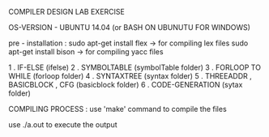 COMPILER DESIGN LAB EXERCISE

OS-VERSION - UBUNTU 14.04 (or BASH ON UBUNUTU FOR WINDOWS)

pre - installation : 
		   sudo apt-get install flex -> for compiling lex files
		   sudo apt-get install bison -> for compiling yacc files



1 . IF-ELSE (ifelse)
2 . SYMBOLTABLE (symbolTable folder)
3 . FORLOOP TO WHILE (forloop folder)
4 . SYNTAXTREE (syntax folder)
5 . THREEADDR , BASICBLOCK , CFG (basicblock folder)
6 . CODE-GENERATION (sytax folder)

COMPILING PROCESS : 
use 'make' command to compile the files

use ./a.out to execute the output
